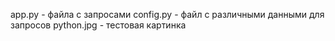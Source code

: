 app.py - файла с запросами
config.py - файл с различными данными для запросов
python.jpg - тестовая картинка
